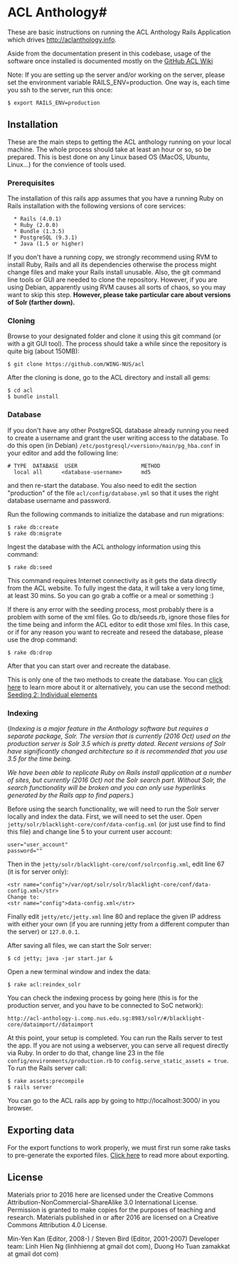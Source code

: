 # ACL Anthology#

These are basic instructions on running the ACL Anthology Rails Application which drives http://aclanthology.info. 

Aside from the documentation present in this codebase, usage of the software once installed is documented mostly on the [GitHub ACL Wiki](https://github.com/WING-NUS/acl/wiki)

Note: If you are setting up the server and/or working on the server, please set the environment variable RAILS_ENV=production. One way is, each time you ssh to the server, run this once:
```
$ export RAILS_ENV=production
```

## Installation ##
These are the main steps to getting the ACL anthology running on your local machine. The whole process should take at least an hour or so, so be prepared. This is best done on any Linux based OS (MacOS, Ubuntu, Linux...) for the convience of tools used.

### Prerequisites ###
The installation of this rails app assumes that you have a running Ruby on Rails installation with the following versions of core services:
```
  * Rails (4.0.1)
  * Ruby (2.0.0)
  * Bundle (1.3.5)
  * PostgreSQL (9.3.1)
  * Java (1.5 or higher)
```
If you don't have a running copy, we strongly recommend using RVM to install Ruby, Rails and all its dependencies otherwise the process might change files and make your Rails install unusable. Also, the git command line tools or GUI are needed to clone the repository.  However, if you are using Debian, apparently using RVM causes all sorts of chaos, so you may want to skip this step.  **However, please take particular care about versions of Solr (farther down).**

### Cloning ###
Browse to your designated folder and clone it using this git command (or with a git GUI tool). The process should take a while since the repository is quite big (about 150MB):
```
$ git clone https://github.com/WING-NUS/acl
```
After the cloning is done, go to the ACL directory and install all gems:
```
$ cd acl
$ bundle install
```

### Database ###
If you don't have any other PostgreSQL database already running you need to create a username and grant the user writing access to the database. To do this open (in Debian) ``` /etc/postgresql/<version>/main/pg_hba.conf ``` in your editor and add the following line:

```
# TYPE  DATABASE  USER                    METHOD
  local all      <database-username>      md5
```

and then re-start the database. You also need to edit the section "production" of the file ``` acl/config/database.yml ``` so that it uses the right database username and password.

Run the following commands to initialize the database and run migrations:
```
$ rake db:create
$ rake db:migrate
```
Ingest the database with the ACL anthology information using this command:
```
$ rake db:seed
```
This command requires Internet connectivity as it gets the data directly from the ACL website. To fully ingest the data, it will take a very long time, at least 30 mins. So you can go grab a coffie or a meal or something :) 

If there is any error with the seeding process, most probably there is a problem with some of the xml files. Go to db/seeds.rb, ignore those files for the time being and inform the ACL editor to edit those xml files. In this case, or if for any reason you want to recreate and reseed the database, please use the drop command:
```
$ rake db:drop
```
After that you can start over and recreate the database.

This is only one of the two methods to create the database. You can [click here](https://github.com/WING-NUS/acl/wiki/Seeding-1:-Initial-database-seeding) to learn more about it or alternatively, you can use the second method: [Seeding 2: Individual elements](https://github.com/WING-NUS/acl/wiki/Seeding-2:-Individual-elements)

### Indexing ###
(*Indexing is a major feature in the Anthology software but requires a separate package, Solr.  The version that is currently (2016 Oct) used on the production server is Solr 3.5 which is pretty dated.  Recent versions of Solr have significantly changed architecture so it is recommended that you use 3.5 for the time being.*

*We have been able to replicate Ruby on Rails install application at a number of sites, but currently (2016 Oct) not the Solr search part.  Without Solr, the search functionality will be broken and you can only use hyperlinks generated by the Rails app to find papers.*)

Before using the search functionality, we will need to run the Solr server locally and index the data. First, we will need to set the user. Open `jetty/solr/blacklight-core/conf/data-config.xml` (or just use find to find this file) and change line 5 to your current user account:
```
user="user_account"
password=""
```
Then in the `jetty/solr/blacklight-core/conf/solrconfig.xml`, edit line 67 (it is for server only):
```
<str name="config">/var/opt/solr/solr/blacklight-core/conf/data-config.xml</str>
Change to:
<str name="config">data-config.xml</str>
```
Finally edit ``` jetty/etc/jetty.xml ``` line 80 and replace the given IP address with either your own (if you are running jetty from a different computer than the server) or ``` 127.0.0.1 ```.

After saving all files, we can start the Solr server:
```
$ cd jetty; java -jar start.jar &
```
Open a new terminal window and index the data:
```
$ rake acl:reindex_solr 
```
You can check the indexing process by going here (this is for the production server, and you have to be connected to SoC network):
```
http://acl-anthology-i.comp.nus.edu.sg:8983/solr/#/blacklight-core/dataimport//dataimport
```
At this point, your setup is completed. You can run the Rails server to test the app. If you are not using a webserver, you can serve all request directly via Ruby. In order to do that, change line 23 in the file ``` config/environments/production.rb``` to ``` config.serve_static_assets = true ```. To run the Rails server call:
```
$ rake assets:precompile
$ rails server
```
You can go to the ACL rails app by going to http://localhost:3000/ in you browser.

## Exporting data ##

For the export functions to work properly, we must first run some rake tasks to pre-generate the exported files. [Click here](https://github.com/WING-NUS/acl/wiki/Exporting) to read more about exporting.

## License ##
Materials prior to 2016 here are licensed under the Creative Commons Attribution-NonCommercial-ShareAlike 3.0 International License. Permission is granted to make copies for the purposes of teaching and research. Materials published in or after 2016 are licensed on a Creative Commons Attribution 4.0 License.

Min-Yen Kan (Editor, 2008-) / Steven Bird (Editor, 2001-2007) 
Developer team: Linh Hien Ng (linhhienng at gmail dot com), Duong Ho Tuan zamakkat at gmail dot com)
